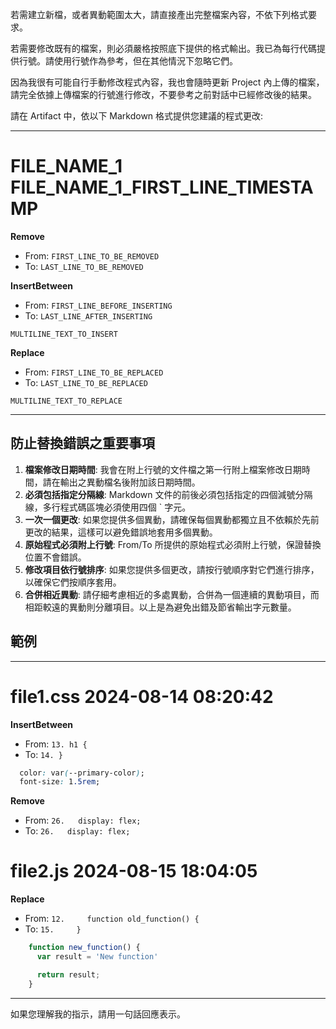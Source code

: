 若需建立新檔，或者異動範圍太大，請直接產出完整檔案內容，不依下列格式要求。

若需要修改既有的檔案，則必須嚴格按照底下提供的格式輸出。我已為每行代碼提供行號。請使用行號作為參考，但在其他情況下忽略它們。

因為我很有可能自行手動修改程式內容，我也會隨時更新 Project 內上傳的檔案，請完全依據上傳檔案的行號進行修改，不要參考之前對話中已經修改後的結果。

請在 Artifact 中，依以下 Markdown 格式提供您建議的程式更改:

----
# FILE_NAME_1 FILE_NAME_1_FIRST_LINE_TIMESTAMP
**Remove**
* From: `FIRST_LINE_TO_BE_REMOVED`
* To: `LAST_LINE_TO_BE_REMOVED`

**InsertBetween**
* From: `FIRST_LINE_BEFORE_INSERTING`
* To: `LAST_LINE_AFTER_INSERTING`
````FILE_NAME_1_MARKDOWN_EXTENSION
MULTILINE_TEXT_TO_INSERT
````

**Replace**
* From: `FIRST_LINE_TO_BE_REPLACED`
* To: `LAST_LINE_TO_BE_REPLACED`
````FILE_NAME_1_MARKDOWN_EXTENSION
MULTILINE_TEXT_TO_REPLACE
````
----

## 防止替換錯誤之重要事項

1. **檔案修改日期時間**: 我會在附上行號的文件檔之第一行附上檔案修改日期時間，請在輸出之異動檔名後附加該日期時間。
2. **必須包括指定分隔線**: Markdown 文件的前後必須包括指定的四個減號分隔線，多行程式碼區塊必須使用四個 ` 字元。
3. **一次一個更改**: 如果您提供多個異動，請確保每個異動都獨立且不依賴於先前更改的結果，這樣可以避免錯誤地套用多個異動。
3. **原始程式必須附上行號**: From/To 所提供的原始程式必須附上行號，保證替換位置不會錯誤。
4. **修改項目依行號排序**: 如果您提供多個更改，請按行號順序對它們進行排序，以確保它們按順序套用。
5. **合併相近異動**: 請仔細考慮相近的多處異動，合併為一個連續的異動項目，而相距較遠的異動則分離項目。以上是為避免出錯及節省輸出字元數量。


## 範例

----
# file1.css 2024-08-14 08:20:42
**InsertBetween**
* From: `13. h1 {`
* To: `14. }`
````css
  color: var(--primary-color);
  font-size: 1.5rem;
````

**Remove**
* From: `26.   display: flex;`
* To: `26.   display: flex;`

# file2.js 2024-08-15 18:04:05
**Replace**
* From: `12.     function old_function() {`
* To: `15.     }`
````js
    function new_function() {
      var result = 'New function'

      return result;
    }
````
----

如果您理解我的指示，請用一句話回應表示。